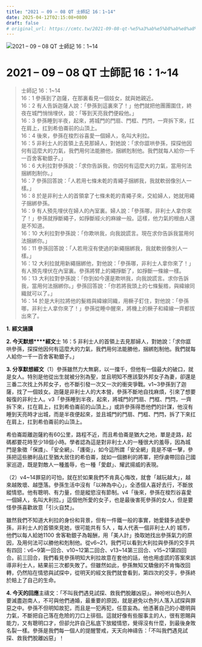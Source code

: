 ```yaml
---
title: "2021 – 09 – 08 QT 士師記 16：1~14"
date: 2025-04-12T02:15:08+0800
draft: false
# original_url: https://cmtc.tw/2021-09-08-qt-%e5%a3%ab%e5%b8%ab%e8%a8%98-16%ef%bc%9a114
---
```


![2021 – 09 – 08 QT 士師記 16：1\~14](/images/qt.jpg   "2021 – 09 – 08 QT 士師記 16：1\~14")

# 2021 – 09 – 08 QT 士師記 16：1\~14

> 士師記 16：1\~14  
> 16：1 參孫到了迦薩，在那裏看見一個妓女，就與她親近。  
> 16：2 有人告訴迦薩人說：「參孫到這裏來了！」他們就把他團團圍住，終夜在城門悄悄埋伏，說：「等到天亮我們便殺他。」  
> 16：3 參孫睡到半夜，起來，將城門的門扇、門框、門閂，一齊拆下來，扛在肩上，扛到希伯崙前的山頂上。  
> 16：4 後來，參孫在梭烈谷喜愛一個婦人，名叫大利拉。  
> 16：5 非利士人的首領上去見那婦人，對她說：「求你誆哄參孫，探探他因何有這麼大的力氣，我們用何法能勝他，捆綁剋制他。我們就每人給你一千一百舍客勒銀子。」  
> 16：6 大利拉對參孫說：「求你告訴我，你因何有這麼大的力氣，當用何法捆綁剋制你。」  
> 16：7 參孫回答說：「人若用七條未乾的青繩子捆綁我，我就軟弱像別人一樣。」  
> 16：8 於是非利士人的首領拿了七條未乾的青繩子來，交給婦人，她就用繩子捆綁參孫。  
> 16：9 有人預先埋伏在婦人的內室裏。婦人說：「參孫哪，非利士人拿你來了！」參孫就掙斷繩子，如掙斷經火的麻線一般。這樣，他力氣的根由人還是不知道。  
> 16：10 大利拉對參孫說：「你欺哄我，向我說謊言。現在求你告訴我當用何法捆綁你。」  
> 16：11 參孫回答說：「人若用沒有使過的新繩捆綁我，我就軟弱像別人一樣。」  
> 16：12 大利拉就用新繩捆綁他，對他說：「參孫哪，非利士人拿你來了！」有人預先埋伏在內室裏。參孫將臂上的繩掙斷了，如掙斷一條線一樣。  
> 16：13 大利拉對參孫說：「你到如今還是欺哄我，向我說謊言。求你告訴我，當用何法捆綁你。」參孫回答說：「你若將我頭上的七條髮綹，與緯線同織就可以了。」  
> 16：14 於是大利拉將他的髮綹與緯線同織，用橛子釘住，對他說：「參孫哪，非利士人拿你來了！」參孫從睡中醒來，將機上的橛子和緯線一齊都拔出來了。

**1.** **經文誦讀**

**2. 今天默想****經文**士 16：5 非利士人的首領上去見那婦人，對她說：「求你誆哄參孫，探探他因何有這麼大的力氣，我們用何法能勝他，捆綁剋制他。我們就每人給你一千一百舍客勒銀子。」

**3. 分享默想經文**（1）參孫雖然力大無窮，以一擋千，但他有一個最大的破口，就是女人。特別是他從出生就被分別為聖，並且明知不應該娶外邦女子為妻，卻還是三番二次找上外邦女子，也不斷引發一次又一次的衝突爭戰。v1\~3參孫到了迦薩，找了一個妓女。迦薩是非利士人的大本營，參孫不斷地自找麻煩，引來了想要報復的非利士人。v3「參孫睡到半夜，起來，將城門的門扇、門框、門閂，一齊拆下來，扛在肩上，扛到希伯崙前的山頂上。」或許參孫得悉他們的計謀，他沒有睡到天亮時才出城，而是半夜便起來，並且城門的門扇、門框、門閂，拆了下來扛在肩上，扛到希伯崙前的山頂上。

希伯崙距離迦薩約有60公里，路程不近，而且希伯崙是猶大之地，單是走路，起碼都要花時至少18個小時。學者認為這是對非利士人的一種很大的羞辱，因為城門是象徵「保謢」、「安全網」、「護衛」，如今這所謂「安全網」竟是不堪一擊，參孫把這些勝利品扛至猶大居住的希伯崙，就如一個勝利的將軍，把俘虜帶回自己國家巡遊，既是對敵人一種羞辱，也一種「愛獻」、耀武揚威的表現。

（2）v4\~14罪惡的可怕，就在於如果我們不肯真心悔改，就會「越玩越大」，越來越敗壞、越墮落。參孫生活中沒有「以神為中心」，全憑個人喜好去行，不斷放縱情慾。他有聰明、有力量，但是縱慾沒有節制。v4「後來，參孫在梭烈谷喜愛一個婦人，名叫大利拉。」這個他所愛的女子，也是最後害死參孫的女人，但是要怪參孫喜歡故意「引火自焚」。

雖然我們不知道大利拉的身份和背景，但有一件鐵一般的事實，她愛錢多過愛參孫，非利士人的首領來見她，很可能共有 5人 ，每人代表一個非利士人的 城巿，他們以每人給她1100 舍客勒銀子為報酬，用「美人計」換取她找出參孫氣力的原因，及用何法可以勝他和剋制他。從v6\~21，我們可以看到大利拉與參孫的交手共有四回：v6\~9第一回合、v10\~12第二回合、v13\~14第三回合、v15\~21第四回合。前三回合，我們看見參孫明知大利拉故意在套他的話，他也用虛謊的答案來誤導非利士人，結果前三次都失敗了。但雖然如此，參孫無知又驕傲的不肯悔改回轉，仍然陷在情慾與試探中，從明天的經文我們就會看到，第四次的交手，參孫終於賠上了自己的生命。

**4. 今天的回應**主禱文：「不叫我們遇見試探、救我們脫離凶惡」。神吩咐以色列人要滅盡迦南人，不可與他們通婚，最重要的原因，就是避免以色列人落入試探與罪惡之中。參孫不但明知故犯，而且是一犯再犯，任意妄為。他憑著自己的小聰明與力氣，不斷把自己落在危險的刀口上徘徊。這就好像有些服事主的人，很有恩賜與能力，又有聰明口才，但卻允許自己私底下放縱情慾，覺得沒有什麼，到最後身敗名裂一樣。參孫是我們每一個人的提醒警戒，天天向神禱告：「不叫我們遇見試探、救我們脫離凶惡」！